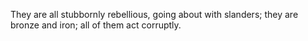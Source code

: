 They are all stubbornly rebellious, going about with slanders; they are bronze and iron; all of them act corruptly.
